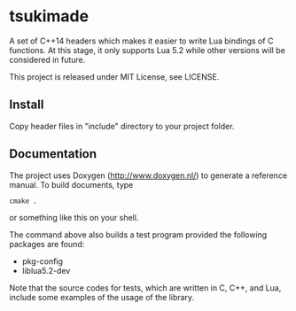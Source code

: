 # tsukimade
A set of C++14 headers which makes it easier to write Lua bindings of C functions.
At this stage, it only supports Lua 5.2 while other versions will be considered in future.

This project is released under MIT License, see LICENSE.


## Install
Copy header files in "include" directory to your project folder.


## Documentation
The project uses Doxygen (http://www.doxygen.nl/) to generate a reference manual.
To build documents, type

    cmake .

or something like this on your shell.

The command above also builds a test program provided the following packages are found:

- pkg-config
- liblua5.2-dev

Note that the source codes for tests, which are written in C, C++, and Lua, include some examples of the usage of the library.

